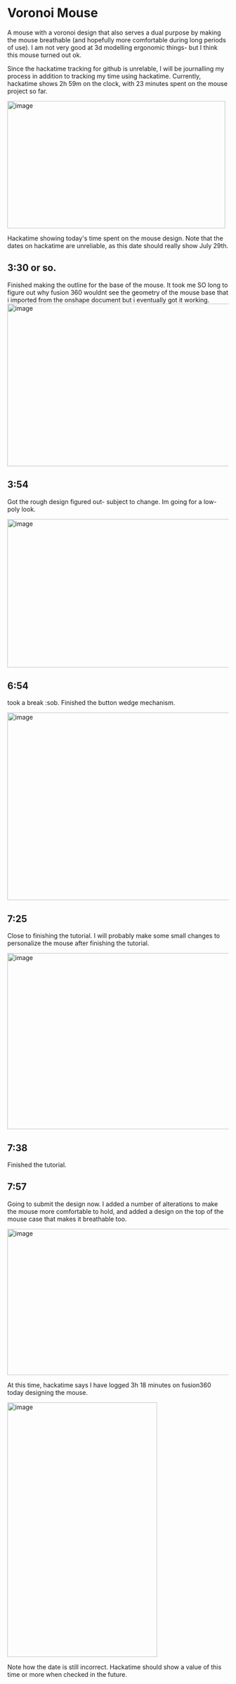 # Voronoi Mouse
A mouse with a voronoi design that also serves a dual purpose by making the mouse breathable (and hopefully more comfortable during long periods of use). I am not very good at 3d modelling ergonomic things- but I think this mouse turned out ok. 

Since the hackatime tracking for github is unrelable, I will be journalling my process in addition to tracking my time using hackatime. Currently, hackatime shows 2h 59m on the clock, with 23 minutes spent on the mouse project so far. 


<img width="496" height="289" alt="image" src="https://github.com/user-attachments/assets/f0159ddc-1a7e-4fa8-ab1e-573de78cd3b1" />

Hackatime showing today's time spent on the mouse design. Note that the dates on hackatime are unreliable, as this date should really show July 29th. 

## 3:30 or so. 
Finished making the outline for the base of the mouse. It took me SO long to figure out why fusion 360 wouldnt see the geometry of the mouse base that i imported from the onshape document but i eventually got it working. 
<img width="747" height="369" alt="image" src="https://github.com/user-attachments/assets/1d5126b8-1b59-4963-ad82-7a22629445de" />

## 3:54
Got the rough design figured out- subject to change. Im going for a low-poly look. 

<img width="836" height="337" alt="image" src="https://github.com/user-attachments/assets/6d105840-dd54-44e0-8744-dfbb2adae9d4" />

## 6:54 
took a break :sob. Finished the button wedge mechanism.

<img width="1053" height="426" alt="image" src="https://github.com/user-attachments/assets/ce83e6be-99d8-46af-b3cd-5b340e8742e6" />

## 7:25
Close to finishing the tutorial. I will probably make some small changes to personalize the mouse after finishing the tutorial. 

<img width="822" height="400" alt="image" src="https://github.com/user-attachments/assets/f37d7b42-b8aa-4948-82e0-1f77543d3479" />

## 7:38
Finished the tutorial. 

## 7:57 
Going to submit the design now. I added a number of alterations to make the mouse more comfortable to hold, and added a design on the top of the mouse case that makes it breathable too. 

<img width="532" height="332" alt="image" src="https://github.com/user-attachments/assets/6503d713-9596-42a3-94f0-89bf5688cb4c" />

At this time, hackatime says I have logged 3h 18 minutes on fusion360 today designing the mouse. 

<img width="341" height="578" alt="image" src="https://github.com/user-attachments/assets/f05283fd-7db0-4d9f-ba8b-3deb54e79a01" />

Note how the date is still incorrect. Hackatime should show a value of this time or more when checked in the future. 
